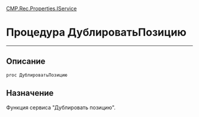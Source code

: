 ﻿---
Link: CMP.Rec.Properties.IService.@ДублироватьПозицию
---

<!---  Навигация
[Имя проекта](#) :
-->
[CMP.Rec.Properties.IService](Default)

# Процедура ДублироватьПозицию
---

## Описание

    proc ДублироватьПозицию

<!--
## Аргументы{#Args}

### Аргумент1

Описание аргумента 1
-->

## Назначение

Функция сервиса "Дублировать позицию".

<!--
## Пример

    ДублироватьПозицию...
-->

